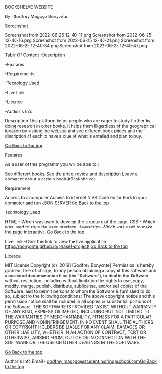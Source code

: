 BOOKSHELVE WEBSITE

By
-Godfrey Magogo Bonyonte

Screenshot

Screenshot from 2022-06-25 12-40-11.png
Screenshot from 2022-06-25 12-40-16.png
Screenshot from 2022-06-25 12-40-21.png
Screenshot from 2022-06-25 12-40-34.png
Screenshot from 2022-06-25 12-40-47.png


Table Of Content
-Description

-Features

-Requirements

-Tecnology Used

-Live Link

-Licence

-Author's Info

Description
This platform helps people who are eager to study further by doing research in other books, it helps them illigerdless of the geographical location by visiting the website and see different book prices and the discription of each to have a clue of what is entailed and plan to buy.

[Go Back to the top](#Bookshelve)

Features

As a user of this programm you will be able to :

See different books.
See the price, review and description
Leave a comment about a certain book(#Bookshelve)

Requirement

Access to a computer
Access to internet
A VS Code editor
Fork to your computer and run JSON SERVER
[Go Back to the top](#Bookshelve)

Technology Used

HTML - Which was used to develop the structure of the page.
CSS - Which was used to style the user interface.
Javascript- Which was used to make the page interactive.
[Go Back to the top](#Bookshelve)

Live Link
-Clink this link to view the live application https://bonyonte.github.io/phase1-project/ [Go Back to the top](#Bookshelve)

LIcence

MIT License Copyright (c) [2019] [Godfrey Bonyonte] Permission is hereby granted, free of charge, to any person obtaining a copy of this software and associated documentation files (the "Software"), to deal in the Software without restriction, including without limitation the rights to use, copy, modify, merge, publish, distribute, sublicense, and/or sell copies of the Software, and to permit persons to whom the Software is furnished to do so, subject to the following conditions: The above copyright notice and this permission notice shall be included in all copies or substantial portions of the Software. THE SOFTWARE IS PROVIDED "AS IS", WITHOUT WARRANTY OF ANY KIND, EXPRESS OR IMPLIED, INCLUDING BUT NOT LIMITED TO THE WARRANTIES OF MERCHANTABILITY, FITNESS FOR A PARTICULAR PURPOSE AND NONINFRINGEMENT. IN NO EVENT SHALL THE AUTHORS OR COPYRIGHT HOLDERS BE LIABLE FOR ANY CLAIM, DAMAGES OR OTHER LIABILITY, WHETHER IN AN ACTION OF CONTRACT, TORT OR OTHERWISE, ARISING FROM, OUT OF OR IN CONNECTION WITH THE SOFTWARE OR THE USE OR OTHER DEALINGS IN THE SOFTWARE.

[Go Back to the top](#Bookshelve)

Author's Info
Email - godfrey.magogo@student.moringaschool.com[Go Back to the top](#Bookshelve)
